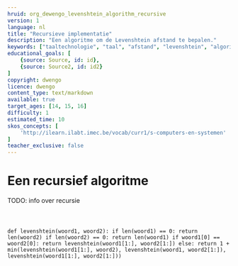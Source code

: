 ```yaml
---
hruid: org_dewengo_levenshtein_algorithm_recursive
version: 1
language: nl
title: "Recursieve implementatie"
description: "Een algoritme om de Levenshtein afstand te bepalen."
keywords: ["taaltechnologie", "taal", "afstand", "levenshtein", "algoritme", "python", "recursie"]
educational_goals: [
    {source: Source, id: id}, 
    {source: Source2, id: id2}
]
copyright: dwengo
licence: dwengo
content_type: text/markdown
available: true
target_ages: [14, 15, 16]
difficulty: 1
estimated_time: 10
skos_concepts: [
    'http://ilearn.ilabt.imec.be/vocab/curr1/s-computers-en-systemen'
]
teacher_exclusive: false
---
```


# Een recursief algoritme

TODO: info over recursie

<code class="lang-python">

def levenshtein(woord1, woord2):
    if len(woord1) == 0:
        return len(woord2)
    if len(woord2) == 0:
        return len(woord1)
    if woord1[0] == woord2[0]:
        return levenshtein(woord1[1:], woord2[1:])
    else:
        return 1 + min(levenshtein(woord1[1:], woord2),
                    levenshtein(woord1, woord2[1:]),
                    levenshtein(woord1[1:], woord2[1:]))

</code>


